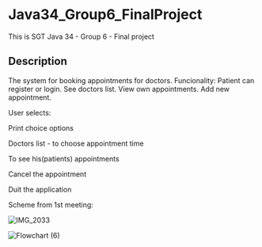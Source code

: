 
# Java34_Group6_FinalProject
This is SGT Java 34 - Group 6 - Final project

## Description
The system for booking appointments for doctors. Funcionality:
Patient can register or login.
See doctors list.
View own appointments.
Add new appointment.
 
User selects:
 
Print choice options
 
Doctors list - to choose appointment time 
 
To see his(patients) appointments
 
Cancel the appointment
 
Duit the application
 
Scheme from 1st meeting:
  
![IMG_2033](https://user-images.githubusercontent.com/122638029/214299315-96842888-2029-4ba0-a2ee-a2e4874bca25.jpg)
 
![Flowchart (6)](https://user-images.githubusercontent.com/86713452/216110977-b60ec395-58b9-4528-bd66-b353c6248c13.png)


